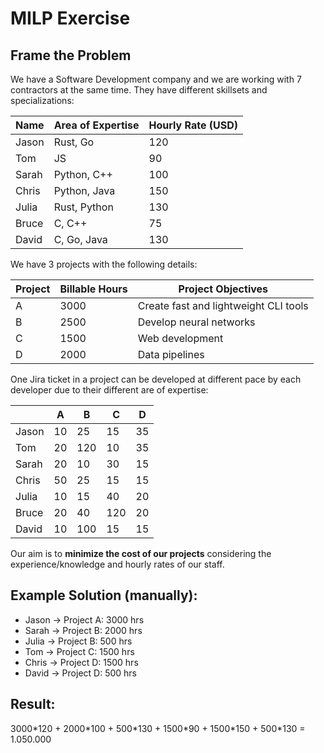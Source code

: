 # MILP Exercise

## Frame the Problem

We have a Software Development company and we are working with 7 contractors at the same time. They have different skillsets and specializations:

|Name |Area of Expertise|Hourly Rate (USD)|
|-----|-----------------|-----------------|
|Jason|Rust, Go         |120              |
|Tom  |JS               |90               |
|Sarah|Python, C++      |100              |
|Chris|Python, Java     |150              |
|Julia|Rust, Python     |130              |
|Bruce|C, C++           |75               |
|David|C, Go, Java      |130              |

We have 3 projects with the following details:

|Project|Billable Hours|Project Objectives                       |
|-------|--------------|-----------------------------------------|
|A      |3000          |Create fast and lightweight CLI tools    |
|B      |2500          |Develop neural networks                  |
|C      |1500          |Web development                          |
|D      |2000          |Data pipelines                           |

One Jira ticket in a project can be developed at different pace by each developer due to their different are of expertise:

|         |A    |B    |C    |D    |
|---------|-----|-----|-----|-----|
|Jason    |10   |25   |15   |35   |
|Tom      |20   |120  |10   |35   |
|Sarah    |20   |10   |30   |15   |
|Chris    |50   |25   |15   |15   |
|Julia    |10   |15   |40   |20   |
|Bruce    |20   |40   |120  |20   |
|David    |10   |100  |15   |15   |

Our aim is to <b>minimize the cost of our projects</b> considering the experience/knowledge and hourly rates of our staff.

Example Solution (manually):
---
- Jason -> Project A: 3000 hrs
- Sarah -> Project B: 2000 hrs
- Julia -> Project B: 500 hrs
- Tom -> Project C: 1500 hrs
- Chris -> Project D: 1500 hrs
- David -> Project D: 500 hrs

Result:
---
3000\*120 + 2000\*100 + 500\*130 + 1500\*90 + 1500\*150 + 500\*130 = 1.050.000
